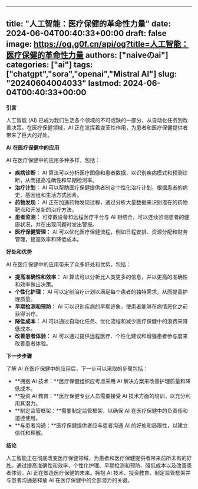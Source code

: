
---
title: "人工智能：医疗保健的革命性力量"
date: 2024-06-04T00:40:33+00:00
draft: false
image: https://og.g0f.cn/api/og?title=人工智能：医疗保健的革命性力量
authors: ["naiveのai"]
categories: ["ai"]
tags: ["chatgpt","sora","openai","Mistral AI"]
slug: "20240604004033"
lastmod: 2024-06-04T00:40:33+00:00
---
**引言**

人工智能 (AI) 已成为我们生活各个领域的不可或缺的一部分，从自动化任务到改善决策。在医疗保健领域，AI 正在发挥着变革性作用，为患者和医疗保健提供者带来了巨大的好处。

**AI 在医疗保健中的应用**

AI 在医疗保健中的应用多种多样，包括：

- **疾病诊断：** AI 算法可以分析医疗图像和患者数据，以识别疾病模式和预测诊断，从而提高准确性和早期检测率。
- **治疗计划：** AI 可以帮助医疗保健提供者制定个性化治疗计划，根据患者的病史、基因组和生活方式因素。
- **药物发现：** AI 正在加速药物发现过程，通过分析大量数据来识别潜在的药物靶点和开发新的治疗方法。
- **患者监测：** 可穿戴设备和远程医疗平台与 AI 相结合，可以连续监测患者的健康状况，并在出现问题时发出警报。
- **医疗保健管理：** AI 可以优化医疗保健流程，例如日程安排、资源分配和财务管理，提高效率和降低成本。

**好处和优势**

AI 在医疗保健中的应用带来了众多好处和优势，包括：

- **提高准确性和效率：** AI 算法可以分析比人类更多的信息，并以更高的准确性和效率做出决策。
- **个性化护理：** AI 可以定制治疗计划以满足每个患者的独特需求，从而提高护理质量。
- **早期检测和预防：** AI 可以识别疾病的早期迹象，使患者能够在病情恶化之前获得治疗。
- **降低成本：** AI 可以通过自动化任务、优化流程和减少医疗保健中的浪费来降低成本。
- **改善患者体验：** AI 可以通过提供远程医疗、个性化建议和增强患者参与度来改善患者体验。

**下一步步骤**

了解 AI 在医疗保健中的应用后，下一步可以采取的步骤包括：

- **拥抱 AI 技术：**医疗保健组织应考虑采用 AI 解决方案来改善护理质量和降低成本。
- **投资 AI 教育：**医疗保健专业人员需要接受 AI 技术方面的培训，以充分利用其潜力。
- **制定监管框架：**需要制定监管框架，以确保 AI 在医疗保健中的负责任和道德使用。
- **与患者沟通：**医疗保健提供者应与患者沟通 AI 的好处和局限性，以建立信任和理解。

**结论**

人工智能正在彻底改变医疗保健领域，为患者和医疗保健提供者带来前所未有的好处。通过提高准确性和效率、个性化护理、早期检测和预防、降低成本以及改善患者体验，AI 正在塑造医疗保健的未来。拥抱 AI 技术、投资教育、制定监管框架并与患者沟通是释放 AI 在医疗保健中的全部潜力的关键。